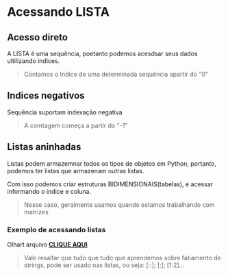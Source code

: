 # **Acessando LISTA**

## Acesso direto

A LISTA é uma sequência, poetanto podemos acesdsar seus dados ultilizando indices.

> Contamos o Indice de uma determinada sequência apartir do "0"

## Indices negativos

Sequência suportam indexação negativa

> A comtagem começa a partir do "-1"

## Listas aninhadas

Listas podem armazemnar todos os tipos de objetos em Python, portanto, podemos ter listas que armazenam outras listas.

Com isso podemos criar estruturas BIDIMENSIONAIS(tabelas), e acessar informando o indice e coluna.

> Nesse caso, geralmente usamos quando estamos trabalhando com matrizes

### Exemplo de acessando listas

Olhart arquivo **[CLIQUE AQUI](./pratica/002-acessando-lista.py)**

> Vale resaltar que tudo que tudo que aprendemos sobre fatiamento de strings, pode ser usado nas listas, ou seja: [::]; [:]; [1:2]...

